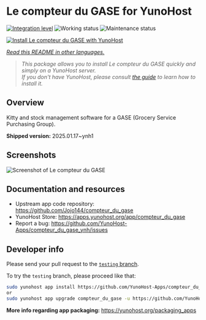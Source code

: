 <!--
N.B.: This README was automatically generated by <https://github.com/YunoHost/apps/tree/master/tools/readme_generator>
It shall NOT be edited by hand.
-->

# Le compteur du GASE for YunoHost

[![Integration level](https://apps.yunohost.org/badge/integration/compteur_du_gase)](https://ci-apps.yunohost.org/ci/apps/compteur_du_gase/)
![Working status](https://apps.yunohost.org/badge/state/compteur_du_gase)
![Maintenance status](https://apps.yunohost.org/badge/maintained/compteur_du_gase)

[![Install Le compteur du GASE with YunoHost](https://install-app.yunohost.org/install-with-yunohost.svg)](https://install-app.yunohost.org/?app=compteur_du_gase)

*[Read this README in other languages.](./ALL_README.md)*

> *This package allows you to install Le compteur du GASE quickly and simply on a YunoHost server.*  
> *If you don't have YunoHost, please consult [the guide](https://yunohost.org/install) to learn how to install it.*

## Overview

Kitty and stock management software for a GASE (Grocery Service Purchasing Group).

**Shipped version:** 2025.01.17~ynh1

## Screenshots

![Screenshot of Le compteur du GASE](./doc/screenshots/Screenshot_2021-12-26_Le-compteur-du-GASE.png)

## Documentation and resources

- Upstream app code repository: <https://github.com/Jojo144/compteur_du_gase>
- YunoHost Store: <https://apps.yunohost.org/app/compteur_du_gase>
- Report a bug: <https://github.com/YunoHost-Apps/compteur_du_gase_ynh/issues>

## Developer info

Please send your pull request to the [`testing` branch](https://github.com/YunoHost-Apps/compteur_du_gase_ynh/tree/testing).

To try the `testing` branch, please proceed like that:

```bash
sudo yunohost app install https://github.com/YunoHost-Apps/compteur_du_gase_ynh/tree/testing --debug
or
sudo yunohost app upgrade compteur_du_gase -u https://github.com/YunoHost-Apps/compteur_du_gase_ynh/tree/testing --debug
```

**More info regarding app packaging:** <https://yunohost.org/packaging_apps>
